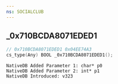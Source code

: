 ```yaml
---
ns: SOCIALCLUB
---
```

## _0x710BCDA8071EDED1

```c
// 0x710BCDA8071EDED1 0x04EE74A3
cs_type(Any) BOOL _0x710BCDA8071EDED1();
```

```
NativeDB Added Parameter 1: char* p0
NativeDB Added Parameter 2: int* p1
NativeDB Introduced: v323
```

